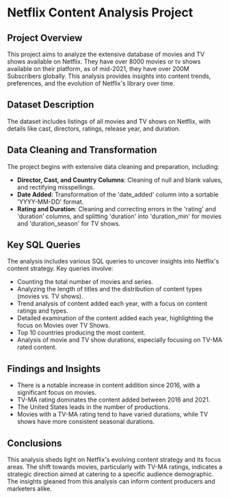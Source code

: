 # Netflix Content Analysis Project

## Project Overview
This project aims to analyze the extensive database of movies and TV shows available on Netflix. They have over 8000 movies or tv shows available on their platform, as of mid-2021, they have over 200M Subscribers globally. This analysis provides insights into content trends, preferences, and the evolution of Netflix's library over time.

## Dataset Description
The dataset includes listings of all movies and TV shows on Netflix, with details like cast, directors, ratings, release year, and duration.

## Data Cleaning and Transformation
The project begins with extensive data cleaning and preparation, including:
- **Director, Cast, and Country Columns**: Cleaning of null and blank values, and rectifying misspellings.
- **Date Added**: Transformation of the 'date_added' column into a sortable 'YYYY-MM-DD' format.
- **Rating and Duration**: Cleaning and correcting errors in the 'rating' and 'duration' columns, and splitting 'duration' into 'duration_min' for movies and 'duration_season' for TV shows.

## Key SQL Queries
The analysis includes various SQL queries to uncover insights into Netflix's content strategy. Key queries involve:
- Counting the total number of movies and series.
- Analyzing the length of titles and the distribution of content types (movies vs. TV shows).
- Trend analysis of content added each year, with a focus on content ratings and types.
- Detailed examination of the content added each year, highlighting the focus on Movies over TV Shows.
- Top 10 countries producing the most content.
- Analysis of movie and TV show durations, especially focusing on TV-MA rated content.

## Findings and Insights
- There is a notable increase in content addition since 2016, with a significant focus on movies.
- TV-MA rating dominates the content added between 2016 and 2021.
- The United States leads in the number of productions.
- Movies with a TV-MA rating tend to have varied durations, while TV shows have more consistent seasonal durations.

## Conclusions
This analysis sheds light on Netflix's evolving content strategy and its focus areas. The shift towards movies, particularly with TV-MA ratings, indicates a strategic direction aimed at catering to a specific audience demographic. The insights gleaned from this analysis can inform content producers and marketers alike.
